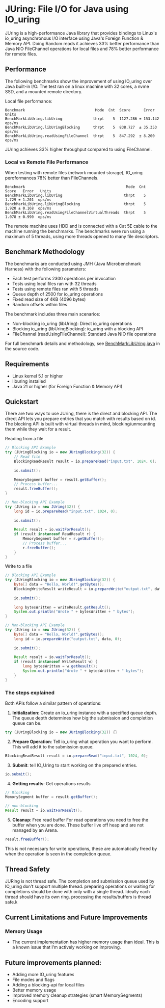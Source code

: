 # JUring: File I/O for Java using IO_uring
JUring is a high-performance Java library that provides bindings to Linux's io_uring asynchronous I/O interface
using Java's Foreign Function & Memory API. Doing Random reads it achieves 33% better performance than Java NIO FileChannel
operations for local files and 78% better performance for remote files.

## Performance 
The following benchmarks show the improvement of using IO_uring over Java built-in I/O.
The test ran on a linux machine with 32 cores, a nvme SSD, and a mounted remote directory.

Local file performance:
```text
Benchmark                                Mode  Cnt  Score      Error    Units
BenchMarkLibUring.libUring              thrpt    5  1127.286 ± 153.142  ops/ms
BenchMarkLibUring.libUringBlocking      thrpt    5  838.727  ± 35.353   ops/ms
BenchMarkLibUring.readUsingFileChannel  thrpt    5  847.292  ± 8.200    ops/ms
```
JUring achieves 33% higher throughput compared to using FileChannel.

### Local vs Remote File Performance
When testing with remote files (network mounted storage), IO_uring peroformances 78% better than FileChannels.

```text
Benchmark                                              Mode  Cnt  Score   Error   Units
BenchMarkLibUring.libUring                            thrpt    5  1.729 ± 1.201  ops/ms
BenchMarkLibUring.libUringBlocking                    thrpt    5  1.920 ± 0.168  ops/ms
BenchMarkLibUring.readUsingFileChannelVirtualThreads  thrpt    5  1.078 ± 0.990  ops/ms
```
The remote machine uses HDD and is connected with a Cat 5E cable to the machine running the benchmarks. The benchmarks were run 
using a maximum of 5 threads, using more threads opened to many file descriptors. 

## Benchmark Methodology
The benchmarks are conducted using JMH (Java Microbenchmark Harness) with the following parameters:

- Each test performs 2300 operations per invocation 
- Tests using local files ran with 32 threads
- Tests using remote files ran with 5 threads
- Queue depth of 2500 for io_uring operations
- Fixed read size of 4KB (4096 bytes)
- Random offsets within files

The benchmark includes three main scenarios:

- Non-blocking io_uring (libUring): Direct io_uring operations
- Blocking io_uring (libUringBlocking): io_uring with a blocking API
- FileChannel (readUsingFileChannel): Standard Java NIO file operations


For full benchmark details and methodology, see [BenchMarkLibUring.java](https://github.com/davidtos/JUring/tree/master/src/test/java/bench) in the source code.

## Requirements

- Linux kernel 5.1 or higher
- liburing installed
- Java 21 or higher (for Foreign Function & Memory API)

## Quickstart
There are two ways to use JUring, there is the direct and blocking API. The direct API lets you prepare entries that you
match with results based on id. The blocking API is built with virtual threads in mind, blocking/unmounting them while they wait for a result.

Reading from a file
```java
// Blocking API Example
try (JUringBlocking io = new JUringBlocking(32)) {
    // Read file
    BlockingReadResult result = io.prepareRead("input.txt", 1024, 0);
    
    io.submit();
    
    MemorySegment buffer = result.getBuffer();
    // Process buffer...
    result.freeBuffer();
}

// Non-blocking API Example
try (JUring io = new JUring(32)) {
    long id = io.prepareRead("input.txt", 1024, 0);
    
    io.submit();
    
    Result result = io.waitForResult();
    if (result instanceof ReadResult r) {
        MemorySegment buffer = r.getBuffer();
        // Process buffer...
        r.freeBuffer();
    }
}
```

Write to a file
```java
// Blocking API Example
try (JUringBlocking io = new JUringBlocking(32)) {
    byte[] data = "Hello, World!".getBytes();
    BlockingWriteResult writeResult = io.prepareWrite("output.txt", data, 0);
    
    io.submit();
    
    long bytesWritten = writeResult.getResult();
    System.out.println("Wrote " + bytesWritten + " bytes");
}

// Non-blocking API Example
try (JUring io = new JUring(32)) {
    byte[] data = "Hello, World!".getBytes();
    long id = io.prepareWrite("output.txt", data, 0);
    
    io.submit();
    
    Result result = io.waitForResult();
    if (result instanceof WriteResult w) {
        long bytesWritten = w.getResult();
        System.out.println("Wrote " + bytesWritten + " bytes");
    }
}
```

### The steps explained
Both APIs follow a similar pattern of operations:

1. **Initialization**: Create an io_uring instance with a specified queue depth. The queue depth determines how big the submission and completion queue can be.
```java
try (JUringBlocking io = new JUringBlocking(32)) {}
```

2. **Prepare Operation**: Tell io_uring what operation you want to perform. This will add it to the submission queue.
```java
BlockingReadResult result = io.prepareRead("input.txt", 1024, 0);
```

3. **Submit**: tell IO_Uring to start working on the prepared entries.
```java
io.submit();
```

4. **Getting results**: Get operations results
```java
// Blocking
MemorySegment buffer = result.getBuffer();

// non-blocking
Result result = io.waitForResult();
```

5. **Cleanup**: Free read buffer
For read operations you need to free the buffer when you are done. These buffer live off heap and are not managed by an Arena.
```java
result.freeBuffer();
```
This is not necessary for write operations, these are automatically freed by when the operation is seen in the completion queue.

## Thread Safety
JURing is not thread safe. The completion and submission queue used by IO_uring don't support multiple thread. preparing operations or waiting 
for completions should be done with only with a single thread. Ideally each thread should have its own ring. processing the results/buffers is thread safe.k 

## Current Limitations and Future Improvements

### Memory Usage 
- The current implementation has higher memory usage than ideal. This is a known issue that I'm actively working on improving.

## Future improvements planned:

- Adding more IO_uring features
- File modes and flags
- Adding a blocking-api for local files
- Better memory usage 
- Improved memory cleanup strategies (smart MemorySegments) 
- Encoding support